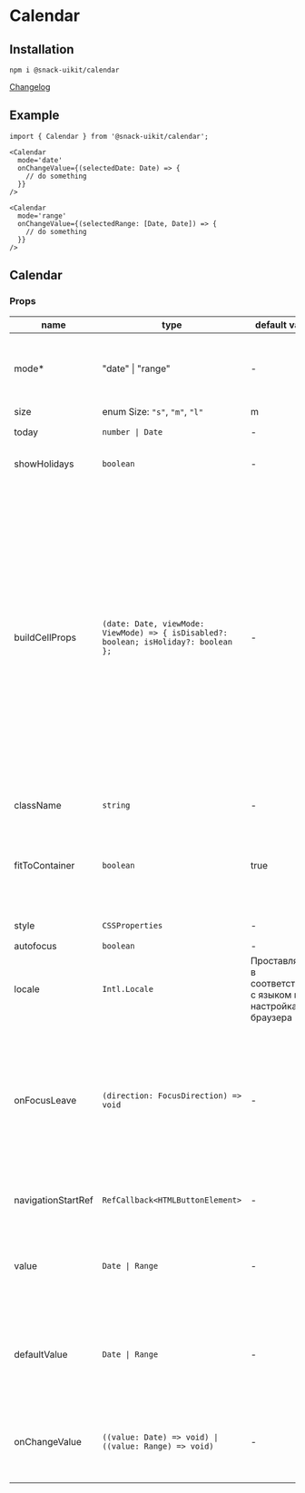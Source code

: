 # Calendar

## Installation
`npm i @snack-uikit/calendar`

[Changelog](./CHANGELOG.md)

## Example

```tsx
import { Calendar } from '@snack-uikit/calendar';

<Calendar
  mode='date'
  onChangeValue={(selectedDate: Date) => {
    // do something
  }}
/>

<Calendar
  mode='range'
  onChangeValue={(selectedRange: [Date, Date]) => {
    // do something
  }}
/>
```

[//]: DOCUMENTATION_SECTION_START
[//]: THIS_SECTION_IS_AUTOGENERATED_PLEASE_DONT_EDIT_IT
## Calendar
### Props
| name | type | default value | description |
|------|------|---------------|-------------|
| mode* | "date" \| "range" | - | Режим работы календаря: <br> - `date` - режим выбора даты <br> - `range` - режим выбора периода |
| size | enum Size: `"s"`, `"m"`, `"l"` | m | Размер |
| today | `number \| Date` | - | Дата сегодняшнего дня |
| showHolidays | `boolean` | - | Раскрашивает субботу и воскресенье |
| buildCellProps | `(date: Date, viewMode: ViewMode) => { isDisabled?: boolean; isHoliday?: boolean };` | - | Колбек установки свойств ячеек календаря. Вызывается на построение каждой ячейки. Принимает два параметра: <br> `Date` - дата ячейки <br> `ViewMode`: <br>  - `month` отображение месяца, каждая ячейка - 1 день <br>  - `year` отображение года, каждая ячейка - 1 месяц <br>  - `decade` отображение декады, каждая ячейка - 1 год <br><br> Колбек должен возвращать объект с полями, отвечающими за отключение и подкраску ячейки. |
| className | `string` | - | CSS-класс контейнера |
| fitToContainer | `boolean` | true | Отключает предустановленный размер, заставляя компонент подстраиваться к размеру контейнра: (width: 100%, height: 100%). |
| style | `CSSProperties` | - | Объект со стилями на контейнер. |
| autofocus | `boolean` | - | Автофокус |
| locale | `Intl.Locale` | Проставляется в соответствие с языком в настройках браузера | Локаль, в соответствие с которой выставляется язык названий и первый день недели |
| onFocusLeave | `(direction: FocusDirection) => void` | - | Колбек потери фокуса. Вызывается со значением `next`, когда фокус покидает компонент, передвигаясь вперед, по клавише `tab`. Со значением `prev` - по клавише стрелки вверх или `shift + tab`. |
| navigationStartRef | `RefCallback<HTMLButtonElement>` | - | Ref-callback на первый доступный интерактивный элемент |
| value | `Date \| Range` | - | Выбранное значение.<br> - в режиме date тип `Date` <br> - в режиме range тип `Range` (`[Date, Date]`) |
| defaultValue | `Date \| Range` | - | Значение по-умолчанию для uncontrolled.<br> - в режиме date тип `Date` <br> - в режиме range тип `Range` (`[Date, Date]`) |
| onChangeValue | `((value: Date) => void) \| ((value: Range) => void)` | - | Колбек выбора значения.<br> - в режиме date принимает тип `Date` <br> - в режиме range принимает тип `Range` |


[//]: DOCUMENTATION_SECTION_END
